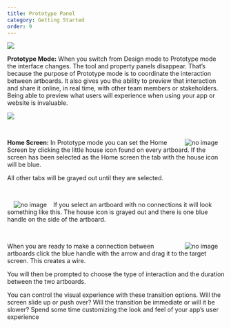 ```yaml
---
title: Prototype Panel
category: Getting Started
order: 9
---
```


![](https://iwilfried.github.io/Adobe-XD-eBook/images/XD-Prototype-01.png)

**Prototype Mode:** When you switch from Design mode to Prototype mode the interface changes. The tool and property panels disappear. That’s because the purpose of Prototype mode is to coordinate the interaction between artboards. 
It also gives you the ability to preview that interaction and share it online, in real time, with other team members or stakeholders. Being able to preview what users will experience when using your app or website is invaluable.   

![](https://iwilfried.github.io/Adobe-XD-eBook/images/XD-Prototype-02.png)

&nbsp;  

<img style="padding: 0px 15px; float: right" src="https://iwilfried.github.io/Adobe-XD-eBook/images/XD-Prototype-03.png" alt="no image" />**Home Screen:** In Prototype mode you can set the Home Screen by clicking the little house icon found on every artboard. If the screen has been selected as the Home screen the tab with the house icon will be blue.  

All other tabs will be grayed out until they are selected.

&nbsp;  

<img style="padding: 0px 15px; float: left" src="https://iwilfried.github.io/Adobe-XD-eBook/images/XD-Prototype-04.png" alt="no image" />If you select an artboard with no connections it will look something like this. The house icon is grayed out and there is one blue handle on the side of the artboard.

&nbsp;  

<img style="padding: 0px 15px; float: right" src="https://iwilfried.github.io/Adobe-XD-eBook/images/XD-Prototype-05.png" alt="no image"/>When you are ready to make a connection between artboards click the blue handle with the arrow and drag it to the target screen. This creates a wire.
 
 
 
You will then be prompted to choose the type of interaction and the duration between the two artboards.

You can control the visual experience with these transition options. Will the screen slide up or push over? Will the transition be immediate or will it be slower?  Spend some time customizing the look and feel of your app’s user experience